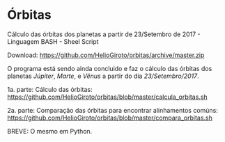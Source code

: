 # Órbitas
Cálculo das órbitas dos planetas a partir de 23/Setembro de 2017 - Linguagem BASH - Sheel Script

Download: https://github.com/HelioGiroto/orbitas/archive/master.zip

O programa está sendo ainda concluido e faz o cálculo das órbitas dos planetas *Júpiter*, *Marte*, e *Vênus* a partir do dia *23/Setembro/2017*. 

1a. parte: Cálculo das órbitas: 
https://github.com/HelioGiroto/orbitas/blob/master/calcula_orbitas.sh

2a. parte: Comparação das órbitas para encontrar alinhamentos comúns: 
https://github.com/HelioGiroto/orbitas/blob/master/compara_orbitas.sh

BREVE: O mesmo em Python.
